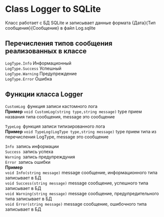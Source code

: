 # Class Logger to SQLite
Класс работает с БД SQLite и записывает данные формата {Дата}{Тип сообщения}{Сообщение} в файл Log.sqlite

## Перечисления типов сообщения реализованных в классе
```LogType.Info``` Информационный  
```LogType.Success``` Успешный  
```LogType.Warning``` Предупреждение  
```LogType.Error``` Ошибка

## Функции класса Logger
```CustomLog ```функция записи кастомного лога  
**Пример**
```void CustomLog(string type,string message)```  type прием названия типа сообщения, message это сообщение  

```TypeLog ```функция записи типизированного лога   
**Пример**
```void TypeLog(LogType type,string message)``` type прием типа из перечисления LogType, message это сообщение  

```Info ```запись информации   
```Success ```запись успеха   
```Warning ```запись предупреждуния    
```Error ```запись ошибки  
**Пример**  
```void Info(string message)```  message сообщение, информационного типа записывает в БД    
```void Success(string message)```  message сообщение, успешного типа записывает в БД   
```void Warning(string message)```  message сообщение, предупредительного типа записывает в БД    
```void Error(string message)```  message сообщение, ошибочного типа записывает в БД  